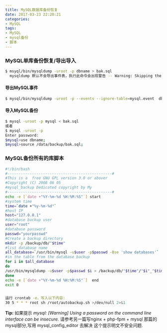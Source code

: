 ```yaml
---
title: MySQL数据库备份恢复
date: 2017-03-23 22:20:21
categories:
- MySQL
tags:
- MySQL
- mysql备份
- 脚本
---
```


### MySQL单库备份恢复/导出导入

```bash
$ msyql/bin/mysqldump -uroot -p dbname > bak.sql
  mysqldump 默认不会导出事件表，执行此命令会出现警告 -- Warning: Skipping the data of table mysql.event. Specify the --events option explicitly
```

#### 导出MySQL事件

```bash
$ mysql/bin/mysqldump -uroot -p --events --ignore-table=mysql.event  dbname > bak.sql 
```

#### 导入MySQL备份

```bash
$ mysql -uroot -p mysql < bak.sql
或者
$ mysql -uroot -p
Enter password:
$mysql>use dbname;
$mysql>source /data/backup/bak.sql;
```

### MySQL备份所有的库脚本

```sh
#!/bin/bash
#-----------------------------------------------#
#This is a  free GNU GPL version 3.0 or abover
#Copyright (C) 2008 06 05
#mysql_backup Dedicated copyright by My
#-----------------------------------------------#
echo -e [`date +"%Y-%m-%d %H:%M:%S"`] start
#system time
time=`date +"%y-%m-%d"`
#host IP
host="127.0.0.1"
#database backup user
user="root"
#database password
passwd="yourpasswd"
#Create a backup directory
mkdir -p /backup/db/"$time"
#list database name
all_database=`/usr/bin/mysql -u$user -p$passwd -Bse 'show databases'`
#in the table from the database backup
for i in $all_database
do
/usr/bin/mysqldump -u$user -p$passwd $i > /backup/db/"$time"/"$i"_"$time".sql
done
echo -e [`date +"%Y-%m-%d %H:%M:%S"`]  end
exit 0


运行 crontab -e，写入以下内容:
30 5 * * * root sh /root/autobackup.sh >/dev/null 2>&1
```

**Tip:** 如果提示 *mysql: [Warning] Using a password on the command line interface can be insecure.*
请参考另一篇写nginx + php-fpm + mysql 那篇的mysql部分,写用 mysql_config_editor 去解决 这个提示明文不安全问题.